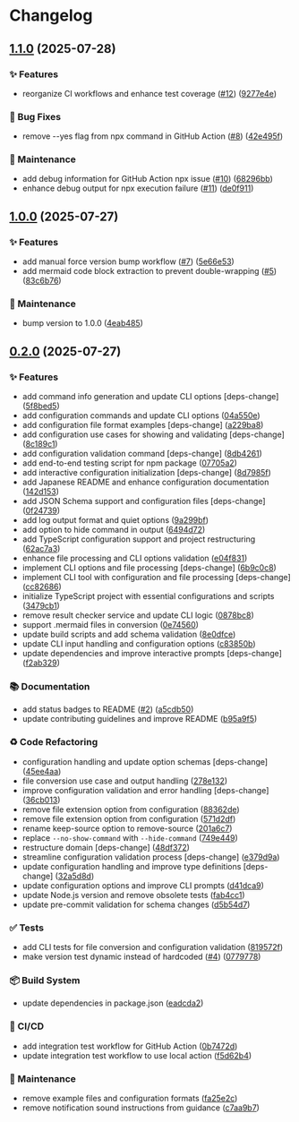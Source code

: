 # Changelog

## [1.1.0](https://github.com/sugurutakahashi-1234/mermaid-markdown-wrap/compare/v1.0.0...v1.1.0) (2025-07-28)


### ✨ Features

* reorganize CI workflows and enhance test coverage ([#12](https://github.com/sugurutakahashi-1234/mermaid-markdown-wrap/issues/12)) ([9277e4e](https://github.com/sugurutakahashi-1234/mermaid-markdown-wrap/commit/9277e4e799c9d92ee5650f5f9dc9d196ce0b0d1d))


### 🐛 Bug Fixes

* remove --yes flag from npx command in GitHub Action ([#8](https://github.com/sugurutakahashi-1234/mermaid-markdown-wrap/issues/8)) ([42e495f](https://github.com/sugurutakahashi-1234/mermaid-markdown-wrap/commit/42e495fc4bcc6f77be444fd146788b7ba8ef5f8e))


### 🔧 Maintenance

* add debug information for GitHub Action npx issue ([#10](https://github.com/sugurutakahashi-1234/mermaid-markdown-wrap/issues/10)) ([68296bb](https://github.com/sugurutakahashi-1234/mermaid-markdown-wrap/commit/68296bb65955f77cc7ff2eca8ceda4996c85ab44))
* enhance debug output for npx execution failure ([#11](https://github.com/sugurutakahashi-1234/mermaid-markdown-wrap/issues/11)) ([de0f911](https://github.com/sugurutakahashi-1234/mermaid-markdown-wrap/commit/de0f9110b2e1754fb7b43425547f79530956804b))

## [1.0.0](https://github.com/sugurutakahashi-1234/mermaid-markdown-wrap/compare/v0.2.0...v1.0.0) (2025-07-27)


### ✨ Features

* add manual force version bump workflow ([#7](https://github.com/sugurutakahashi-1234/mermaid-markdown-wrap/issues/7)) ([5e66e53](https://github.com/sugurutakahashi-1234/mermaid-markdown-wrap/commit/5e66e53811ad8f6a5a7a24d13d7ace8c433b5c42))
* add mermaid code block extraction to prevent double-wrapping ([#5](https://github.com/sugurutakahashi-1234/mermaid-markdown-wrap/issues/5)) ([83c6b76](https://github.com/sugurutakahashi-1234/mermaid-markdown-wrap/commit/83c6b7681ce89dd79481ee7692026f351a58c33e))


### 🔧 Maintenance

* bump version to 1.0.0 ([4eab485](https://github.com/sugurutakahashi-1234/mermaid-markdown-wrap/commit/4eab4858429439cd7450f2c89df8e3b7e49a7a4a))

## [0.2.0](https://github.com/sugurutakahashi-1234/mermaid-markdown-wrap/compare/v0.1.0...v0.2.0) (2025-07-27)


### ✨ Features

* add command info generation and update CLI options [deps-change] ([5f8bed5](https://github.com/sugurutakahashi-1234/mermaid-markdown-wrap/commit/5f8bed538fd24152e5213a5a15ded5cdec80675b))
* add configuration commands and update CLI options ([04a550e](https://github.com/sugurutakahashi-1234/mermaid-markdown-wrap/commit/04a550eb37d079b883b0e55675579b33a697c318))
* add configuration file format examples [deps-change] ([a229ba8](https://github.com/sugurutakahashi-1234/mermaid-markdown-wrap/commit/a229ba8415ec3c13afd49d69741eb5fd7fc117f3))
* add configuration use cases for showing and validating [deps-change] ([8c189c1](https://github.com/sugurutakahashi-1234/mermaid-markdown-wrap/commit/8c189c1c254555af2f6274fc43e6ed984b037637))
* add configuration validation command [deps-change] ([8db4261](https://github.com/sugurutakahashi-1234/mermaid-markdown-wrap/commit/8db4261a5354cabf5141e96bb3cf6ddca39a0aab))
* add end-to-end testing script for npm package ([07705a2](https://github.com/sugurutakahashi-1234/mermaid-markdown-wrap/commit/07705a24080867097a0a8212c6b67c6f19c0d23c))
* add interactive configuration initialization [deps-change] ([8d7985f](https://github.com/sugurutakahashi-1234/mermaid-markdown-wrap/commit/8d7985f4bcad82c1c40546e3bc5294042bedba77))
* add Japanese README and enhance configuration documentation ([142d153](https://github.com/sugurutakahashi-1234/mermaid-markdown-wrap/commit/142d153bfa918f7b5df8397c17dd78571f8a05c8))
* add JSON Schema support and configuration files [deps-change] ([0f24739](https://github.com/sugurutakahashi-1234/mermaid-markdown-wrap/commit/0f2473966d940da6fc9da0c9730ade6182526e04))
* add log output format and quiet options ([9a299bf](https://github.com/sugurutakahashi-1234/mermaid-markdown-wrap/commit/9a299bffa4ed39ee2537d86f1b9f008d4de8a78c))
* add option to hide command in output ([6494d72](https://github.com/sugurutakahashi-1234/mermaid-markdown-wrap/commit/6494d72d32f8ecb4037bb2ef05fd513b742df579))
* add TypeScript configuration support and project restructuring ([62ac7a3](https://github.com/sugurutakahashi-1234/mermaid-markdown-wrap/commit/62ac7a3112df6e927e744435d90b01269acb2fa4))
* enhance file processing and CLI options validation ([e04f831](https://github.com/sugurutakahashi-1234/mermaid-markdown-wrap/commit/e04f8310655dd6e21354fa948fb5b397185abba4))
* implement CLI options and file processing [deps-change] ([6b9c0c8](https://github.com/sugurutakahashi-1234/mermaid-markdown-wrap/commit/6b9c0c8986f3e6ca5e7055af816c35c9110dd3ed))
* implement CLI tool with configuration and file processing [deps-change] ([cc82686](https://github.com/sugurutakahashi-1234/mermaid-markdown-wrap/commit/cc82686e65260f4bc4a55742535d216dea246edf))
* initialize TypeScript project with essential configurations and scripts ([3479cb1](https://github.com/sugurutakahashi-1234/mermaid-markdown-wrap/commit/3479cb17d1bdc68a41a7b8d709e3881ddadf2a3d))
* remove result checker service and update CLI logic ([0878bc8](https://github.com/sugurutakahashi-1234/mermaid-markdown-wrap/commit/0878bc87275435573877d1d1a3f93b8f5d0688cc))
* support .mermaid files in conversion ([0e74560](https://github.com/sugurutakahashi-1234/mermaid-markdown-wrap/commit/0e7456001e8e5cdb180fcf9ba4967c97d0d41d11))
* update build scripts and add schema validation ([8e0dfce](https://github.com/sugurutakahashi-1234/mermaid-markdown-wrap/commit/8e0dfce96bb5d0d7353853d49aa81603529a1608))
* update CLI input handling and configuration options ([c83850b](https://github.com/sugurutakahashi-1234/mermaid-markdown-wrap/commit/c83850b622a4d5733493b8c88419f2128a76f223))
* update dependencies and improve interactive prompts [deps-change] ([f2ab329](https://github.com/sugurutakahashi-1234/mermaid-markdown-wrap/commit/f2ab329964f245d355db2bff6966c9d889ecbe1d))


### 📚 Documentation

* add status badges to README ([#2](https://github.com/sugurutakahashi-1234/mermaid-markdown-wrap/issues/2)) ([a5cdb50](https://github.com/sugurutakahashi-1234/mermaid-markdown-wrap/commit/a5cdb50c7647a00d70e988b4b91ff9652ddc26e7))
* update contributing guidelines and improve README ([b95a9f5](https://github.com/sugurutakahashi-1234/mermaid-markdown-wrap/commit/b95a9f5c636863a520376cd86d693a5fb919dda7))


### ♻️ Code Refactoring

* configuration handling and update option schemas [deps-change] ([45ee4aa](https://github.com/sugurutakahashi-1234/mermaid-markdown-wrap/commit/45ee4aa13a2f646efffd74fdd770d8b2d2bb1020))
* file conversion use case and output handling ([278e132](https://github.com/sugurutakahashi-1234/mermaid-markdown-wrap/commit/278e1321526c4158152370f8482e7bf743a229d3))
* improve configuration validation and error handling [deps-change] ([36cb013](https://github.com/sugurutakahashi-1234/mermaid-markdown-wrap/commit/36cb01313a5b79193d6daa281454662b0ae4b9b1))
* remove file extension option from configuration ([88362de](https://github.com/sugurutakahashi-1234/mermaid-markdown-wrap/commit/88362de0e43f6944bd36f1affa42733bcf43df18))
* remove file extension option from configuration ([571d2df](https://github.com/sugurutakahashi-1234/mermaid-markdown-wrap/commit/571d2dfe5446a42fb5c603adf7cfc95c4f2057ee))
* rename keep-source option to remove-source ([201a6c7](https://github.com/sugurutakahashi-1234/mermaid-markdown-wrap/commit/201a6c78a04e063267e11ebe59fbfdd4ec63a974))
* replace `--no-show-command` with `--hide-command` ([749e449](https://github.com/sugurutakahashi-1234/mermaid-markdown-wrap/commit/749e449b5b6a7702ef17ce6e10193de71a91d44f))
* restructure domain [deps-change] ([48df372](https://github.com/sugurutakahashi-1234/mermaid-markdown-wrap/commit/48df3720c6c1b2619677761367de5f368a523486))
* streamline configuration validation process [deps-change] ([e379d9a](https://github.com/sugurutakahashi-1234/mermaid-markdown-wrap/commit/e379d9ae2fa04665639971febf20021b5c637c0f))
* update configuration handling and improve type definitions [deps-change] ([32a5d8d](https://github.com/sugurutakahashi-1234/mermaid-markdown-wrap/commit/32a5d8ddd8f12a22fd469f55d2ba6674918fc68a))
* update configuration options and improve CLI prompts ([d41dca9](https://github.com/sugurutakahashi-1234/mermaid-markdown-wrap/commit/d41dca9a3f304cabec15df6b6fad8176bfcb5f4a))
* update Node.js version and remove obsolete tests ([fab4cc1](https://github.com/sugurutakahashi-1234/mermaid-markdown-wrap/commit/fab4cc172730b3217ba61f801b40ea14d5c959eb))
* update pre-commit validation for schema changes ([d5b54d7](https://github.com/sugurutakahashi-1234/mermaid-markdown-wrap/commit/d5b54d73479cd7d02c5fc8974e4c0360d19c9c30))


### ✅ Tests

* add CLI tests for file conversion and configuration validation ([819572f](https://github.com/sugurutakahashi-1234/mermaid-markdown-wrap/commit/819572f9e9db1fa9c5db94219c06a640ebac7af7))
* make version test dynamic instead of hardcoded ([#4](https://github.com/sugurutakahashi-1234/mermaid-markdown-wrap/issues/4)) ([0779778](https://github.com/sugurutakahashi-1234/mermaid-markdown-wrap/commit/0779778fb24e20beeeab1f1f2910f29cb72e107a))


### 📦 Build System

* update dependencies in package.json ([eadcda2](https://github.com/sugurutakahashi-1234/mermaid-markdown-wrap/commit/eadcda2e0dd05786fbd2a03bfd89f25579005e21))


### 👷 CI/CD

* add integration test workflow for GitHub Action ([0b7472d](https://github.com/sugurutakahashi-1234/mermaid-markdown-wrap/commit/0b7472da99fbd1d20aa76f586f02a8312c096ecf))
* update integration test workflow to use local action ([f5d62b4](https://github.com/sugurutakahashi-1234/mermaid-markdown-wrap/commit/f5d62b4a2e54747ee5f5552c4b73c302a8515994))


### 🔧 Maintenance

* remove example files and configuration formats ([fa25e2c](https://github.com/sugurutakahashi-1234/mermaid-markdown-wrap/commit/fa25e2ca2bfffe1e30b65efc0338226d82377949))
* remove notification sound instructions from guidance ([c7aa9b7](https://github.com/sugurutakahashi-1234/mermaid-markdown-wrap/commit/c7aa9b776d6f8a3e9669e0db46ecb0d1fe9e998e))
